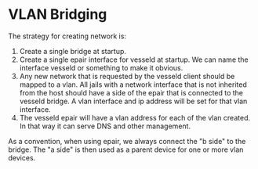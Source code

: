 # VLAN Bridging

The strategy for creating network is:

1. Create a single bridge at startup.
2. Create a single epair interface for vesseld at startup.
   We can name the interface vesseld or something to make it
   obvious.
3. Any new network that is requested by the vesseld client should
   be mapped to a vlan.  All jails with a network interface that
   is not inherited from the host should have a side of the epair
   that is connected to the vesseld bridge.  A vlan interface and
   ip address will be set for that vlan interface.
4. The vesseld epair will have a vlan address for each of the
   vlan created.  In that way it can serve DNS and other management.

As a convention, when using epair, we always connect the "b side" to
the bridge.  The "a side" is then used as a parent device for one
or more vlan devices.  
